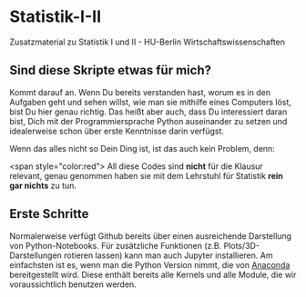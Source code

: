 # Statistik-I-II
Zusatzmaterial zu Statistik I und II - HU-Berlin Wirtschaftswissenschaften

## Sind diese Skripte etwas für mich?

Kommt darauf an. Wenn Du bereits verstanden hast, worum es in den Aufgaben geht und sehen willst, wie man sie mithilfe eines Computers löst, bist Du hier genau richtig. Das heißt aber auch, dass Du interessiert daran bist, Dich mit der Programmiersprache Python auseinander zu setzen und idealerweise schon über erste Kenntnisse darin verfügst.

Wenn das alles nicht so Dein Ding ist, ist das auch kein Problem, denn:

<span style=\"color:red\"> All diese Codes sind **nicht** für die Klausur relevant, genau genommen haben sie mit dem Lehrstuhl für Statistik **rein gar nichts** zu tun. </span>

## Erste Schritte

Normalerweise verfügt Github bereits über einen ausreichende Darstellung von Python-Notebooks. Für zusätzliche Funktionen (z.B. Plots/3D-Darstellungen rotieren lassen) kann man auch Jupyter installieren. Am einfachsten ist es, wenn man die Python Version nimmt, die von [Anaconda](https://www.anaconda.com/) bereitgestellt wird. Diese enthält bereits alle Kernels und alle Module, die wir voraussichtlich benutzen werden.
